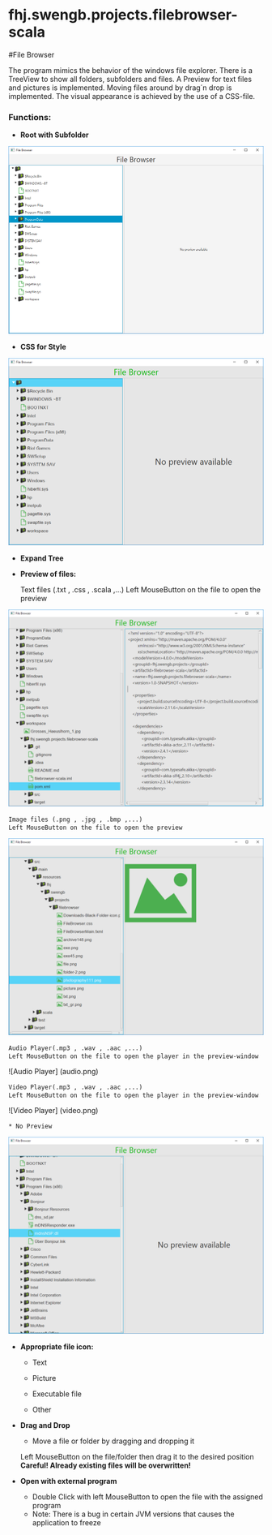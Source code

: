 # fhj.swengb.projects.filebrowser-scala

#File Browser

The program mimics the behavior of the windows file explorer. There is a TreeView to show all folders, subfolders and files.
A Preview for text files and pictures is implemented. Moving files around by drag´n drop is implemented.
The visual appearance is achieved by the use of a CSS-file.


### __Functions:__

* __Root with Subfolder__

![Ohne CSS](ohne_css.png)

* __CSS for Style__

![Startansicht](Startansicht.png)

* __Expand Tree__ 

* __Preview of files:__

    Text files (.txt , .css , .scala ,...)
    Left MouseButton on the file to open the preview

![Text Ansicht](TXT_Preview.png)
    
    Image files (.png , .jpg , .bmp ,...)
    Left MouseButton on the file to open the preview

![Bilder Ansicht](Picture_Preview.png)

    Audio Player(.mp3 , .wav , .aac ,...)
    Left MouseButton on the file to open the player in the preview-window

![Audio Player] (audio.png)

    Video Player(.mp3 , .wav , .aac ,...)
    Left MouseButton on the file to open the player in the preview-window

![Video Player] (video.png)

    * No Preview

![Bilder Ansicht](No_preview.png)

* __Appropriate file icon:__

    * Text
    
    * Picture
    
    * Executable file
    
    * Other

* __Drag and Drop__
    * Move a file or folder by dragging and dropping it

    Left MouseButton on the file/folder then drag it to the desired position
    __Careful! Already existing files will be overwritten!__


* __Open with external program__

    * Double Click with left MouseButton to open the file with the assigned program
    * Note: There is a bug in certain JVM versions that causes the application to freeze





